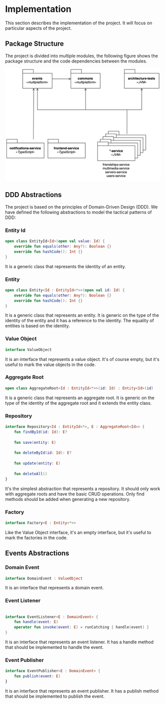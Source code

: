 # Implementation

This section describes the implementation of the project.
It will focus on particular aspects of the project.

## Package Structure

The project is divided into multiple modules, the following figure shows the package structure and the code dependencies between the modules.

![Package Diagram](./img/package-diagram.jpg)

## DDD Abstractions

The project is based on the principles of Domain-Driven Design (DDD).
We have defined the following abstractions to model the tactical patterns of DDD:

### Entity Id

```kotlin
open class EntityId<Id>(open val value: Id) {
    override fun equals(other: Any?): Boolean {}
    override fun hashCode(): Int {}
}
```

It is a generic class that represents the identity of an entity.

### Entity

```kotlin
open class Entity<Id : EntityId<*>>(open val id: Id) {
    override fun equals(other: Any?): Boolean {}
    override fun hashCode(): Int {}
}
```

It is a generic class that represents an entity.
It is generic on the type of the identity of the entity and it has a reference to the identity.
The equality of entities is based on the identity.

### Value Object

```kotlin
interface ValueObject
```

It is an interface that represents a value object.
It's of course empty, but it's useful to mark the value objects in the code.

### Aggregate Root

```kotlin
open class AggregateRoot<Id : EntityId<*>>(id: Id) : Entity<Id>(id)
```

It is a generic class that represents an aggregate root.
It is generic on the type of the identity of the aggregate root and it extends the entity class.

### Repository

```kotlin
interface Repository<Id : EntityId<*>, E : AggregateRoot<Id>> {
    fun findById(id: Id): E?

    fun save(entity: E)

    fun deleteById(id: Id): E?

    fun update(entity: E)

    fun deleteAll()
}
```

It's the simplest abstraction that represents a repository.
It should only work with aggregate roots and have the basic CRUD operations.
Only find methods should be added when generating a new repository.

### Factory

```kotlin
interface Factory<E : Entity<*>>
```

Like the Value Object interface, it's an empty interface, but it's useful to mark the factories in the code.

## Events Abstractions

### Domain Event

```kotlin
interface DomainEvent : ValueObject
```

It is an interface that represents a domain event.

### Event Listener

```kotlin

interface EventListener<E : DomainEvent> {
    fun handle(event: E)
    operator fun invoke(event: E) = runCatching { handle(event) }
}
```

It is an interface that represents an event listener.
It has a handle method that should be implemented to handle the event.

### Event Publisher

```kotlin
interface EventPublisher<E : DomainEvent> {
    fun publish(event: E)
}
```

It is an interface that represents an event publisher.
It has a publish method that should be implemented to publish the event.
